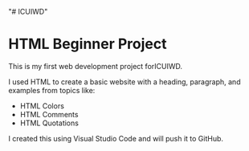 "# ICUIWD" 
# HTML Beginner Project

This is my first web development project forICUIWD.

I used HTML to create a basic website with a heading, paragraph, and examples from topics like:
- HTML Colors
- HTML Comments
- HTML Quotations

I created this using Visual Studio Code and will push it to GitHub.